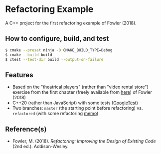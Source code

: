 # Refactoring Example

A C++ project for the first refactoring example of Fowler (2018).

## How to configure, build, and test

```bash
$ cmake --preset ninja -D CMAKE_BUILD_TYPE=Debug
$ cmake --build build
$ ctest --test-dir build --output-on-failure
```

## Features

* Based on the "theatrical players" (rather than "video rental store") exercise from the first chapter (freely available from [here](https://www.thoughtworks.com/books/refactoring2)) of Fowler (2018)
* C++20 (rather than JavaScript) with some tests ([GoogleTest](https://github.com/google/googletest))
* Two branches: `master` (the starting point before refactoring) vs. `refactored` (with some refactoring [memo](doc/memo.md))

## Reference(s)
* Fowler, M. (2018). _Refactoring: Improving the Design of Existing Code_ (2nd ed.). Addison-Wesley.
